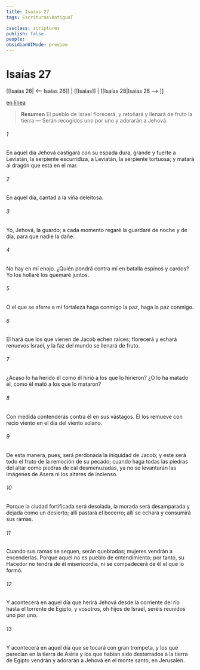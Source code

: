 ```yaml
---
title: Isaías 27
tags: Escrituras\AntiguoT

cssclass: scriptures
publish: false
people:
obsidianUIMode: preview
---
```


# Isaías 27
[[Isaías 26| <-- Isaías 26]] | [[Isaías]] | [[Isaías 28|Isaías 28 --> ]]

[en línea](https://churchofjesuschrist.org/study/scriptures/ot/isa/27?lang=spa)

> __Resumen__
El pueblo de Israel florecerá, y retoñará y llenará de fruto la tierra — Serán recogidos uno por uno y adorarán a Jehová.

###### 1 
En aquel día Jehová castigará con su espada dura, grande y fuerte a Leviatán, la serpiente escurridiza, a Leviatán, la serpiente tortuosa; y matará al dragón que está en el mar.

###### 2 
En aquel día, cantad a la viña deleitosa.

###### 3 
Yo, Jehová, la guardo; a cada momento regaré  la guardaré de noche y de día, para que nadie la dañe.

###### 4 
No hay en mí enojo. ¿Quién pondrá contra mí en batalla espinos y cardos? Yo los hollaré  los quemaré juntos.

###### 5 
O el que se aferre a mi fortaleza haga conmigo la paz,  haga la paz conmigo.

###### 6 
Él hará que los que vienen de Jacob echen raíces; florecerá y echará renuevos Israel, y la faz del mundo se llenará de fruto.

###### 7 
¿Acaso lo ha herido él como él hirió a los que lo hirieron? ¿O lo ha matado él, como él mató a los que lo mataron?

###### 8 
Con medida contenderás contra él en sus vástagos. Él los remueve con recio viento en el día del viento solano.

###### 9 
De esta manera, pues, será perdonada la iniquidad de Jacob; y este será todo el fruto de la remoción de su pecado; cuando haga todas las piedras del altar como piedras de cal desmenuzadas, ya no se levantarán las imágenes de Asera ni los altares de incienso.

###### 10 
Porque la ciudad fortificada será desolada, la morada será desamparada y dejada como un desierto; allí pastará el becerro; allí se echará y consumirá sus ramas.

###### 11 
Cuando sus ramas se sequen, serán quebradas; mujeres vendrán a encenderlas. Porque aquel no es pueblo de entendimiento; por tanto, su Hacedor no tendrá de él misericordia, ni se compadecerá de él el que lo formó.

###### 12 
Y acontecerá en aquel día que herirá Jehová desde la corriente del río hasta el torrente de Egipto, y vosotros, oh hijos de Israel, seréis reunidos uno por uno.

###### 13 
Y acontecerá en aquel día que se tocará con gran trompeta, y los que perecían en la tierra de Asiria y los que habían sido desterrados a la tierra de Egipto vendrán y adorarán a Jehová en el monte santo, en Jerusalén.

